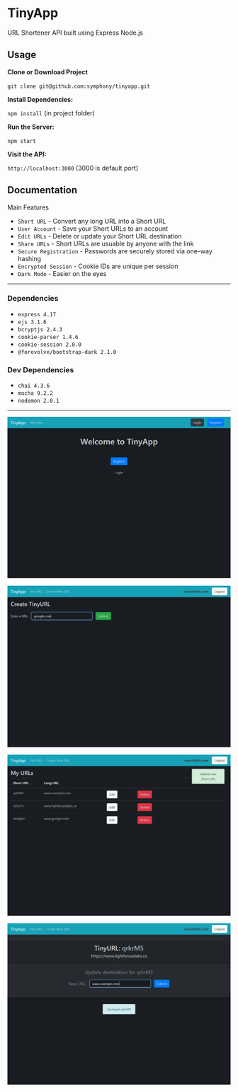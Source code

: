 # TinyApp
URL Shortener API built using Express Node.js

## Usage

**Clone or Download Project**

`git clone git@github.com:symphony/tinyapp.git`

**Install Dependencies:**

`npm install` (in project folder)

**Run the Server:**

`npm start`

**Visit the API:**

`http://localhost:3000` (3000 is default port)


## Documentation

Main Features

* `Short URL` - Convert any long URL into a Short URL
* `User Account` - Save your Short URLs to an account
* `Edit URLs` - Delete or update your Short URL destination
* `Share URLs` - Short URLs are usuable by anyone with the link
* `Secure Registration` - Passwords are securely stored via one-way hashing
* `Encrypted Session` - Cookie IDs are unique per session
* `Dark Mode` - Easier on the eyes

---
### Dependencies
* `express 4.17`
* `ejs 3.1.6`
* `bcryptjs 2.4.3`
* `cookie-parser 1.4.6`
* `cookie-session 2.0.0`
* `@forevolve/bootstrap-dark 2.1.0`

### Dev Dependencies
* `chai 4.3.6`
* `mocha 9.2.2`
* `nodemon 2.0.1`

---

![Screenshot of TinyApp Homepage](docs/tiny1.png?raw=true "Homepage")

![Screenshot of New URL](docs/tiny2.png?raw=true "New Short URL")

![Screenshot of Dashboard](docs/tiny3.png?raw=true "User Dashboard")

![Screenshot of Edit Page](docs/tiny4.png?raw=true "Edit Page")
